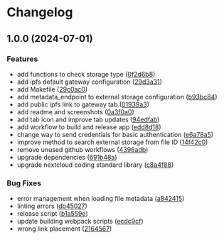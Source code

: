 # Changelog

## 1.0.0 (2024-07-01)


### Features

* add functions to check storage type ([0f2d6b8](https://github.com/CIDgravity/nextcloud-cidgravity-app/commit/0f2d6b8be273573ca1bd9298438573b07a2de8d6))
* add ipfs default gateway configuration ([29d3a31](https://github.com/CIDgravity/nextcloud-cidgravity-app/commit/29d3a311241a1b4bdf2447f34b203c67d3f31460))
* add Makefile ([29c0ac0](https://github.com/CIDgravity/nextcloud-cidgravity-app/commit/29c0ac083ba9328837e3618098f60f60c6f18958))
* add metadata_endpoint to external storage configuration ([b93bc84](https://github.com/CIDgravity/nextcloud-cidgravity-app/commit/b93bc84cddae6d1a2be899714f8bfe932db85209))
* add public ipfs link to gateway tab ([01939a3](https://github.com/CIDgravity/nextcloud-cidgravity-app/commit/01939a3364451ebb2d55e7c60214543977f1ffc3))
* add readme and screenshots ([0a3f0a0](https://github.com/CIDgravity/nextcloud-cidgravity-app/commit/0a3f0a0fe1fca481d045e8e9ebfe2c55f3cbbb1f))
* add tab icon and improve tab updates ([94edfab](https://github.com/CIDgravity/nextcloud-cidgravity-app/commit/94edfabf8def272cfdfea7ef931418987c2219e5))
* add workflow to build and release app ([edd8d18](https://github.com/CIDgravity/nextcloud-cidgravity-app/commit/edd8d183ea21c2d005a1db502c8847aa65a2cfc2))
* change way to send credentials for basic authentication ([e6a78a5](https://github.com/CIDgravity/nextcloud-cidgravity-app/commit/e6a78a5695f30b2c994609c5077966efa1aa7d2d))
* improve method to search external storage from file ID ([14f42c0](https://github.com/CIDgravity/nextcloud-cidgravity-app/commit/14f42c02177a32b0ca199b3b0b42e4319f632240))
* remove unused github workflows ([4396adb](https://github.com/CIDgravity/nextcloud-cidgravity-app/commit/4396adb735d8c49f09ee85580a34e7ede931afb8))
* upgrade dependencies ([691b48a](https://github.com/CIDgravity/nextcloud-cidgravity-app/commit/691b48a8a416fc6c9db4f8e0c09d0857a84606a1))
* upgrade nextcloud coding standard library ([c8a4f88](https://github.com/CIDgravity/nextcloud-cidgravity-app/commit/c8a4f8840c1a2902e561cd74130c3e6cc81ba052))


### Bug Fixes

* error management when loading file metadata ([a842415](https://github.com/CIDgravity/nextcloud-cidgravity-app/commit/a842415325adbbf5ba24a9cc1760f599d5a752cf))
* linting errors ([db45027](https://github.com/CIDgravity/nextcloud-cidgravity-app/commit/db450270cad971c0a96728c37d2f51893ed9b650))
* release script ([b1a559e](https://github.com/CIDgravity/nextcloud-cidgravity-app/commit/b1a559ea8bfc9dee8f1d6310f600a37c86fae15b))
* update building webpack scripts ([ecdc9cf](https://github.com/CIDgravity/nextcloud-cidgravity-app/commit/ecdc9cf1014bfb6bb01bd73e585a7e56763dc8b5))
* wrong link placement ([2164567](https://github.com/CIDgravity/nextcloud-cidgravity-app/commit/2164567d9af07cc11ffbe566940f4a9a5abbd15a))
